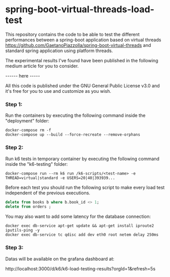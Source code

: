 # spring-boot-virtual-threads-load-test

This repository contains the code to be able to test the different performances between a spring-boot application based on virtual threads https://github.com/GaetanoPiazzolla/spring-boot-virtual-threads
and standard spring application using platform threads.

The experimental results I've found have been published in the following medium article for you to consider.

------ here ----- 

All this code is published under the GNU General Public License v3.0 and it's free for you to use and customize as you wish.

### Step 1:
Run the containers by executing the following command inside the "deployment" folder:

```shell
docker-compose rm -f
docker-compose up --build --force-recreate --remove-orphans 
```

### Step 2:

Run k6 tests in temporary container by executing the following command inside the "k6-testing" folder:

```shell
docker-compose run --rm k6 run /k6-scripts/<test-name> -e THREAD=virtual|standard -e USERS=20|40|393939... 
```

Before each test you should run the following script to make every load test independent of the previous executions.

```sql
delete from books b where b.book_id <> 1;
delete from orders ;
```

You may also want to add some latency for the database connection:

```shell
docker exec db-service apt-get update && apt-get install iproute2 iputils-ping -y
docker exec db-service tc qdisc add dev eth0 root netem delay 250ms
```

### Step 3:

Datas will be available on the grafana dashboard at: 

http://localhost:3000/d/k6/k6-load-testing-results?orgId=1&refresh=5s
